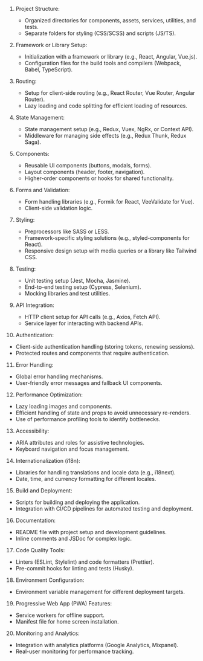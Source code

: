 1. Project Structure:
   - Organized directories for components, assets, services, utilities, and tests.
   - Separate folders for styling (CSS/SCSS) and scripts (JS/TS).

2. Framework or Library Setup:
   - Initialization with a framework or library (e.g., React, Angular, Vue.js).
   - Configuration files for the build tools and compilers (Webpack, Babel, TypeScript).

3. Routing:
   - Setup for client-side routing (e.g., React Router, Vue Router, Angular Router).
   - Lazy loading and code splitting for efficient loading of resources.

4. State Management:
   - State management setup (e.g., Redux, Vuex, NgRx, or Context API).
   - Middleware for managing side effects (e.g., Redux Thunk, Redux Saga).

5. Components:
   - Reusable UI components (buttons, modals, forms).
   - Layout components (header, footer, navigation).
   - Higher-order components or hooks for shared functionality.

6. Forms and Validation:
   - Form handling libraries (e.g., Formik for React, VeeValidate for Vue).
   - Client-side validation logic.

7. Styling:
   - Preprocessors like SASS or LESS.
   - Framework-specific styling solutions (e.g., styled-components for React).
   - Responsive design setup with media queries or a library like Tailwind CSS.

8. Testing:
   - Unit testing setup (Jest, Mocha, Jasmine).
   - End-to-end testing setup (Cypress, Selenium).
   - Mocking libraries and test utilities.

9. API Integration:
   - HTTP client setup for API calls (e.g., Axios, Fetch API).
   - Service layer for interacting with backend APIs.

10. Authentication:
   - Client-side authentication handling (storing tokens, renewing sessions).
   - Protected routes and components that require authentication.

11. Error Handling:
   - Global error handling mechanisms.
   - User-friendly error messages and fallback UI components.

12. Performance Optimization:
   - Lazy loading images and components.
   - Efficient handling of state and props to avoid unnecessary re-renders.
   - Use of performance profiling tools to identify bottlenecks.

13. Accessibility:
   - ARIA attributes and roles for assistive technologies.
   - Keyboard navigation and focus management.

14. Internationalization (i18n):
   - Libraries for handling translations and locale data (e.g., i18next).
   - Date, time, and currency formatting for different locales.

15. Build and Deployment:
   - Scripts for building and deploying the application.
   - Integration with CI/CD pipelines for automated testing and deployment.

16. Documentation:
   - README file with project setup and development guidelines.
   - Inline comments and JSDoc for complex logic.

17. Code Quality Tools:
   - Linters (ESLint, Stylelint) and code formatters (Prettier).
   - Pre-commit hooks for linting and tests (Husky).

18. Environment Configuration:
   - Environment variable management for different deployment targets.

19. Progressive Web App (PWA) Features:
   - Service workers for offline support.
   - Manifest file for home screen installation.

20. Monitoring and Analytics:
   - Integration with analytics platforms (Google Analytics, Mixpanel).
   - Real-user monitoring for performance tracking.
